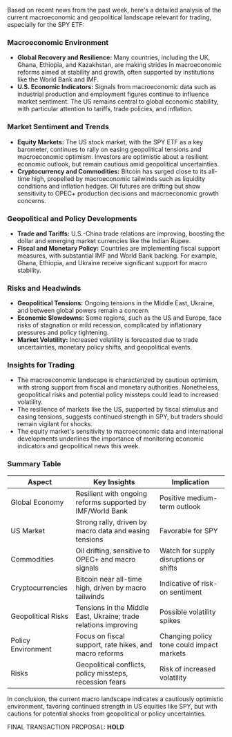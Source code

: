 Based on recent news from the past week, here's a detailed analysis of the current macroeconomic and geopolitical landscape relevant for trading, especially for the SPY ETF:

### Macroeconomic Environment
- **Global Recovery and Resilience:** Many countries, including the UK, Ghana, Ethiopia, and Kazakhstan, are making strides in macroeconomic reforms aimed at stability and growth, often supported by institutions like the World Bank and IMF.
- **U.S. Economic Indicators:** Signals from macroeconomic data such as industrial production and employment figures continue to influence market sentiment. The US remains central to global economic stability, with particular attention to tariffs, trade policies, and inflation.

### Market Sentiment and Trends
- **Equity Markets:** The US stock market, with the SPY ETF as a key barometer, continues to rally on easing geopolitical tensions and macroeconomic optimism. Investors are optimistic about a resilient economic outlook, but remain cautious amid geopolitical uncertainties.
- **Cryptocurrency and Commodities:** Bitcoin has surged close to its all-time high, propelled by macroeconomic tailwinds such as liquidity conditions and inflation hedges. Oil futures are drifting but show sensitivity to OPEC+ production decisions and macroeconomic growth concerns.

### Geopolitical and Policy Developments
- **Trade and Tariffs:** U.S.-China trade relations are improving, boosting the dollar and emerging market currencies like the Indian Rupee.
- **Fiscal and Monetary Policy:** Countries are implementing fiscal support measures, with substantial IMF and World Bank backing. For example, Ghana, Ethiopia, and Ukraine receive significant support for macro stability.

### Risks and Headwinds
- **Geopolitical Tensions:** Ongoing tensions in the Middle East, Ukraine, and between global powers remain a concern.
- **Economic Slowdowns:** Some regions, such as the US and Europe, face risks of stagnation or mild recession, complicated by inflationary pressures and policy tightening.
- **Market Volatility:** Increased volatility is forecasted due to trade uncertainties, monetary policy shifts, and geopolitical events.

### Insights for Trading
- The macroeconomic landscape is characterized by cautious optimism, with strong support from fiscal and monetary authorities. Nonetheless, geopolitical risks and potential policy missteps could lead to increased volatility.
- The resilience of markets like the US, supported by fiscal stimulus and easing tensions, suggests continued strength in SPY, but traders should remain vigilant for shocks.
- The equity market's sensitivity to macroeconomic data and international developments underlines the importance of monitoring economic indicators and geopolitical news this week.

### Summary Table

| Aspect                       | Key Insights                                                                   | Implication                               |
|------------------------------|-------------------------------------------------------------------------------|-------------------------------------------|
| Global Economy               | Resilient with ongoing reforms supported by IMF/World Bank                     | Positive medium-term outlook             |
| US Market                    | Strong rally, driven by macro data and easing tensions                          | Favorable for SPY                         |
| Commodities                  | Oil drifting, sensitive to OPEC+ and macro signals                              | Watch for supply disruptions or shifts |
| Cryptocurrencies             | Bitcoin near all-time high, driven by macro tailwinds                            | Indicative of risk-on sentiment          |
| Geopolitical Risks           | Tensions in the Middle East, Ukraine; trade relations improving                   | Possible volatility spikes             |
| Policy Environment           | Focus on fiscal support, rate hikes, and macro reforms                            | Changing policy tone could impact markets |
| Risks                        | Geopolitical conflicts, policy missteps, recession fears                        | Risk of increased volatility            |

In conclusion, the current macro landscape indicates a cautiously optimistic environment, favoring continued strength in US equities like SPY, but with cautions for potential shocks from geopolitical or policy uncertainties.

FINAL TRANSACTION PROPOSAL: **HOLD**